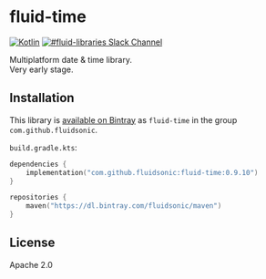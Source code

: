 fluid-time
==========

[![Kotlin](https://img.shields.io/badge/Kotlin-1.3.31-blue.svg)](http://kotlinlang.org)
[![#fluid-libraries Slack Channel](https://img.shields.io/badge/slack-%23fluid--libraries-543951.svg)](https://kotlinlang.slack.com/messages/C7UDFSVT2/)

Multiplatform date & time library.  
Very early stage.



Installation
------------

This library is [available on Bintray](https://bintray.com/fluidsonic/maven/fluid-time) as `fluid-time` in the group `com.github.fluidsonic`.

`build.gradle.kts`:
```kotlin
dependencies {
    implementation("com.github.fluidsonic:fluid-time:0.9.10")
}

repositories {
    maven("https://dl.bintray.com/fluidsonic/maven")
}
```



License
-------

Apache 2.0
